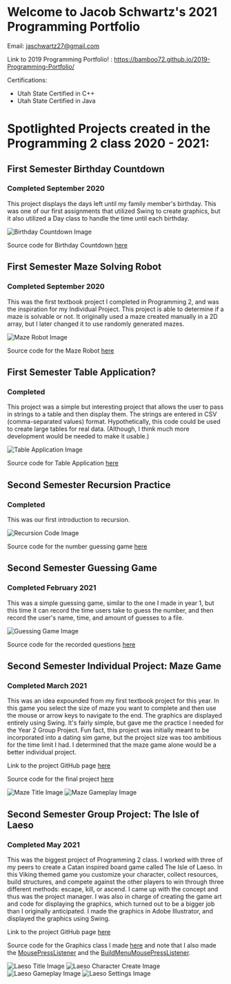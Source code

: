 # Welcome to Jacob Schwartz's 2021 Programming Portfolio

Email: jaschwartz27@gmail.com

Link to 2019 Programming Portfolio! : https://bamboo72.github.io/2019-Programming-Portfolio/

Certifications: 
* Utah State Certified in C++
* Utah State Certified in Java

# Spotlighted Projects created in the Programming 2 class 2020 - 2021:
 
## First Semester Birthday Countdown
  
### Completed September 2020
 
 
 This project displays the days left until my family member's birthday. This was one of our first assignments that utilized Swing to create graphics, but it also utilized a Day class to handle the time until each birthday.
 
 ![Birthday Countdown Image](https://github.com/Bamboo72/2021-Programming-Portfolio/blob/main/images/BirthdayCountdown.png)
 
 Source code for Birthday Countdown [here](https://github.com/Bamboo72/2021-Programming-Portfolio/tree/main/Semester1/BirthdayCountdown)
  
## First Semester Maze Solving Robot
  
### Completed September 2020
 
 
 This was the first textbook project I completed in Programming 2, and was the inspiration for my Individual Project. This project is able to determine if a maze is solvable or not. It originally used a maze created manually in a 2D array, but I later changed it to use randomly generated mazes.
 
 ![Maze Robot Image](https://github.com/Bamboo72/2021-Programming-Portfolio/blob/main/images/MazeRobot.PNG) 
  
Source code for the Maze Robot [here](https://github.com/Bamboo72/2021-Programming-Portfolio/blob/main/CodeFromHome/MazeRobot.java)

## First Semester Table Application?
 
### Completed
 
  This project was a simple but interesting project that allows the user to pass in strings to a table and then display them. The strings are entered in CSV (comma-separated values) format. Hypothetically, this code could be used to create large tables for real data. (Although, I think much more development would be needed to make it usable.)
  
![Table Application Image](https://github.com/Bamboo72/2021-Programming-Portfolio/blob/main/images/Table.PNG) 

 Source code for Table Application [here](https://github.com/Bamboo72/2021-Programming-Portfolio/blob/main/CodeFromHome/Table.java)

## Second Semester Recursion Practice

### Completed

 This was our first introduction to recursion.
 
  ![Recursion Code Image]()
 
 Source code for the number guessing game [here]()
 
## Second Semester Guessing Game
 
### Completed February 2021
 
 This was a simple guessing game, similar to the one I made in year 1, but this time it can record the time users take to guess the number, and then record the user's name, time, and amount of guesses to a file.
 
 ![Guessing Game Image](https://github.com/Bamboo72/2021-Programming-Portfolio/blob/main/images/GuessingGame.png)
 
 
 Source code for the recorded questions [here](https://github.com/Bamboo72/2021-Programming-Portfolio/tree/main/Semester2/GuessingGame)

## Second Semester Individual Project: Maze Game
 
### Completed March 2021
 
  This was an idea expounded from my first textbook project for this year. In this game you select the size of maze you want to complete and then use the mouse or arrow keys to navigate to the end. The graphics are displayed entirely using Swing. It's fairly simple, but gave me the practice I needed for the Year 2 Group Project. Fun fact, this project was initially meant to be incorporated into a dating sim game, but the project size was too ambitious for the time limit I had. I determined that the maze game alone would be a better individual project.
  
  Link to the project GitHub page [here](https://github.com/Bamboo72/2020CP2Project)
  
  Source code for the final project [here](https://github.com/Bamboo72/2021-Programming-Portfolio/tree/main/MazeGame)
  
  ![Maze Title Image](https://github.com/Bamboo72/2021-Programming-Portfolio/blob/main/images/TitleScreen.PNG)
  ![Maze Gameplay Image](https://github.com/Bamboo72/2021-Programming-Portfolio/blob/main/images/maze.PNG)

## Second Semester Group Project: The Isle of Laeso
 
### Completed May 2021
 
  This was the biggest project of Programming 2 class. I worked with three of my peers to create a Catan inspired board game called The Isle of Laeso. In this Viking themed game you customize your character, collect resources, build structures, and compete against the other players to win through three different methods: escape, kill, or ascend. I came up with the concept and thus was the project manager. I was also in charge of creating the game art and code for displaying the graphics, which turned out to be a bigger job than I originally anticipated. I made the graphics in Adobe Illustrator, and displayed the graphics using Swing.
  
  Link to the project GitHub page [here](https://github.com/Bamboo72/Programming2GroupProject1)
  
  Source code for the Graphics class I made [here](https://github.com/Bamboo72/Programming2GroupProject1/blob/main/src/Graphics.java)
  and note that I also made the [MousePressListener](https://github.com/Bamboo72/Programming2GroupProject1/blob/main/src/MousePressListener.java) and the [BuildMenuMousePressListener](https://github.com/Bamboo72/Programming2GroupProject1/blob/main/src/BuildMenuMousePressListener.java).
  
  ![Laeso Title Image](https://github.com/Bamboo72/2021-Programming-Portfolio/blob/main/images/LaesoTitle.PNG)
  ![Laeso Character Create Image](https://github.com/Bamboo72/2021-Programming-Portfolio/blob/main/images/LaesoCharacterCreate.PNG)
  ![Laeso Gameplay Image](https://github.com/Bamboo72/2021-Programming-Portfolio/blob/main/images/LaesoGameplay.PNG)
  ![Laeso Settings Image](https://github.com/Bamboo72/2021-Programming-Portfolio/blob/main/images/LaesoSettings.PNG)

